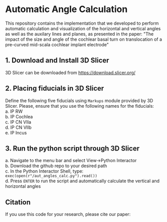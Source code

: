 # Automatic Angle Calculation
This repository contains the implementation that we developed to perform automatic calculation 
and visualization of the horizontal and vertical angles as well as the auxilary lines and planes, as presented in the paper: 
"The impact of the size and angle of the cochlear basal turn on translocation of a pre-curved mid-scala cochlear implant electrode"

## 1. Download and Install 3D Slicer
3D Slicer can be downloaded from https://download.slicer.org/

## 2. Placing fiducials in 3D Slicer
Define the following five fiducials using ```Markups``` module provided by 3D Slicer. Please, ensure that you use the following names for the fiducials:\
a. IP RW \
b. IP Cochlea \
c. IP CN VIIa \
d. IP CN VIIb \
e. IP Incus 

## 3. Run the python script through 3D Slicer

a. Navigate to the menu bar and select View->Python Interactor \
b. Download the github repo to your desired path\
c. In the Python Interactor Shell, type: ```exec(open(r"/aut_angles_calc.py").read())``` \
d. Press ```ENTER``` to run the script and automatically calculate the vertical and horizontal angles




## Citation
If you use this code for your research, please cite our paper:


